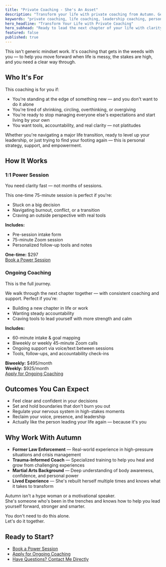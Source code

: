 ```yaml
---
title: "Private Coaching - She's An Asset"
description: "Transform your life with private coaching from Autumn. Get clarity, boundaries, and real strength through personalized 1:1 sessions."
keywords: "private coaching, life coaching, leadership coaching, personal development, Autumn coaching"
hero_headline: "Transform Your Life with Private Coaching"
hero_subhead: "Ready to lead the next chapter of your life with clarity, boundaries, and real strength?"
featured: false
published: true
---
```


This isn't generic mindset work. It's coaching that gets in the weeds with you — to help you move forward when life is messy, the stakes are high, and you need a clear way through.

## Who It's For

This coaching is for you if:

- You're standing at the edge of something new — and you don't want to do it alone
- You're tired of shrinking, circling, overthinking, or overgiving
- You're ready to stop managing everyone else's expectations and start living by your own
- You want tools, accountability, and real clarity — not platitudes

Whether you're navigating a major life transition, ready to level up your leadership, or just trying to find your footing again — this is personal strategy, support, and empowerment.

## How It Works

### 1:1 Power Session
You need clarity fast — not months of sessions.

This one-time 75-minute session is perfect if you're:

- Stuck on a big decision
- Navigating burnout, conflict, or a transition
- Craving an outside perspective with real tools

**Includes:**
- Pre-session intake form
- 75-minute Zoom session
- Personalized follow-up tools and notes

**One-time:** $297  
[Book a Power Session](simple-payment.html?product=power-session&price=297.00&period=onetime)

### Ongoing Coaching
This is the full journey.

We walk through the next chapter together — with consistent coaching and support. Perfect if you're:

- Building a new chapter in life or work
- Wanting steady accountability
- Craving tools to lead yourself with more strength and calm

**Includes:**
- 60-minute intake & goal mapping
- Biweekly or weekly 45-minute Zoom calls
- Ongoing support via voice/text between sessions
- Tools, follow-ups, and accountability check-ins

**Biweekly:** $495/month  
**Weekly:** $925/month  
[Apply for Ongoing Coaching](simple-payment.html?product=ongoing-coaching&price=495.00&period=month)

## Outcomes You Can Expect

- Feel clear and confident in your decisions
- Set and hold boundaries that don't burn you out
- Regulate your nervous system in high-stakes moments
- Reclaim your voice, presence, and leadership
- Actually like the person leading your life again — because it's you

## Why Work With Autumn

- **Former Law Enforcement** — Real-world experience in high-pressure situations and crisis management
- **Trauma-Informed Coach** — Specialized training to help you heal and grow from challenging experiences
- **Martial Arts Background** — Deep understanding of body awareness, confidence, and personal power
- **Lived Experience** — She's rebuilt herself multiple times and knows what it takes to transform

Autumn isn't a hype woman or a motivational speaker.  
She's someone who's been in the trenches and knows how to help you lead yourself forward, stronger and smarter.

You don't need to do this alone.  
Let's do it together.

## Ready to Start?

- [Book a Power Session](mailto:support@shesanasset.com?subject=Power%20Session)
- [Apply for Ongoing Coaching](mailto:support@shesanasset.com?subject=Ongoing%20Coaching)
- [Have Questions? Contact Me Directly](mailto:support@shesanasset.com?subject=Coaching%20Questions)
